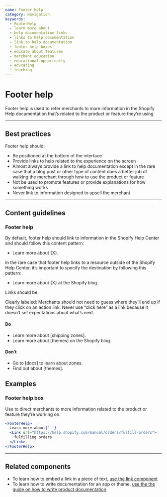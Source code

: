 ```yaml
---
name: Footer help
category: Navigation
keywords:
  - FooterHelp
  - learn more about
  - help documentation links
  - links to help documentation
  - link to help documentation
  - footer help boxes
  - educate about features
  - merchant education
  - educational opportunity
  - educating
  - teaching
---
```


# Footer help

Footer help is used to refer merchants to more information in the Shopify Help documentation that’s related to the product or feature they’re using.

---

## Best practices

Footer help should:

- Be positioned at the bottom of the interface
- Provide links to help related to the experience on the screen
- Almost always provide a link to help documentation except in the rare case that a blog post or other type of content does a better job of walking the merchant through how to use the product or feature
- Not be used to promote features or provide explanations for how something works
- Never link to information designed to upsell the merchant


---

## Content guidelines

### Footer help

By default, footer help should link to information in the Shopify Help Center and should follow this content pattern:

- Learn more about {X}.

In the rare case that footer help links to a resource outside of the Shopify Help Center, it’s important to specify the destination by following this pattern:

- Learn more about {X} at the Shopify blog.

Links should be:

Clearly labeled: Merchants should not need to guess where they’ll end up if they click on an action link. Never use “click here” as a link because it doesn’t set expectations about what’s next.

<!-- usagelist -->

#### Do

- Learn more about [shipping zones].
- Learn more about [themes] on the Shopify blog.

#### Don’t

- Go to [docs] to learn about zones.
- Find out about [themes].

<!-- end -->

## Examples

### Footer help box

Use to direct merchants to more information related to the product or feature they’re working on.

```jsx
<FooterHelp>
  Learn more about{' '}
  <Link url="https://help.shopify.com/manual/orders/fulfill-orders">
    fulfilling orders
  </Link>.
</FooterHelp>
```

---

## Related components

- To learn how to embed a link in a piece of text, [use the link component](/components/link)
- To learn how to write documentation for an app or theme, [use the the guide on how to write product documentation](/content/help-documentation)
